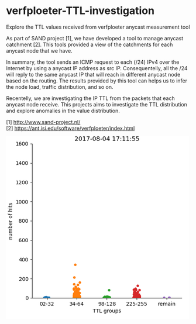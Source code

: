 # verfploeter-TTL-investigation
Explore the TTL values received from verfploeter anycast measurement tool


As part of SAND project [1], we have developed a tool to manage anycast catchment [2].
This tools provided a view of the catchments for each anycast node that we have.

In summary, the tool sends an ICMP request to each (/24) IPv4 over the Internet by using a anycast IP address as src IP.
Consequentelly, all the /24 will reply to the same anycast IP that will reach in different anycast node based on the routing.
The results provided by this tool can helps us to infer the node load, traffic distribution, and so on.

Recentelly, we are investigating the IP TTL from the packets that each anycast node receive. This projects aims to investigate 
the TTL distribution and explore anomalies in the value distribution.

[1] http://www.sand-project.nl/ <br>
[2] https://ant.isi.edu/software/verfploeter/index.html




![TTL clusters](https://github.com/joaoceron/verfploeter-ttl-investigation/blob/master/dataset/imgs/ttl.gif)
